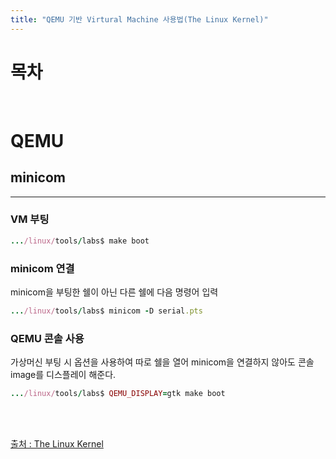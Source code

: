 ```yaml
---
title: "QEMU 기반 Virtural Machine 사용법(The Linux Kernel)"
---
```


# 목차


<br>

# QEMU
## minicom
---
### **VM 부팅**
```ruby
.../linux/tools/labs$ make boot
```
### **minicom 연결**
minicom을 부팅한 쉘이 아닌 다른 쉘에 다음 명령어 입력
```ruby
.../linux/tools/labs$ minicom -D serial.pts
```
### **QEMU 콘솔 사용**
가상머신 부팅 시 옵션을 사용하여 따로 쉘을 열어 minicom을 연결하지 않아도 콘솔 image를 디스플레이 해준다.
```ruby
.../linux/tools/labs$ QEMU_DISPLAY=gtk make boot
```




<br><br>

[출처 : The Linux Kernel](https://linux-kernel-labs.github.io/refs/heads/master/info/vm.html "바로가기")
